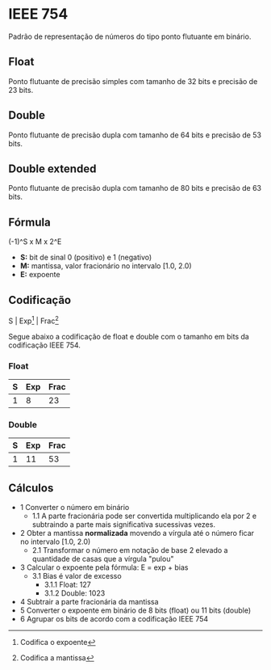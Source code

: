 # IEEE 754

Padrão de representação de números do tipo ponto flutuante em binário.

## Float
Ponto flutuante de precisão simples com tamanho de 32 bits e precisão de 23 bits.

## Double
Ponto flutuante de precisão dupla com tamanho de 64 bits e precisão de 53 bits.

## Double extended
Ponto flutuante de precisão dupla com tamanho de 80 bits e precisão de 63 bits.

## Fórmula
(-1)^S x M x 2^E
- **S:** bit de sinal 0 (positivo) e 1 (negativo)
- **M:** mantissa, valor fracionário no intervalo [1.0, 2.0)
- **E:** expoente

## Codificação
S | Exp[^1] | Frac[^2]
[^1]: Codifica o expoente
[^2]: Codifica a mantissa

Segue abaixo a codificação de float e double com o tamanho em bits da codificação IEEE 754.
### Float
| S | Exp | Frac |
| - | --- | ---- |
| 1 | 8   | 23   |
### Double
| S | Exp | Frac |
| - |---- | ---- |
| 1 | 11  | 53   |

## Cálculos
- 1 Converter o número em binário
	- 1.1 A parte fracionária pode ser convertida multiplicando ela por 2 e subtraindo a parte mais significativa sucessivas vezes.
- 2 Obter a mantissa **normalizada** movendo a vírgula até o número ficar no intervalo [1.0, 2.0)
	- 2.1 Transformar o número em notação de base 2 elevado a quantidade de casas que a vírgula "pulou"
- 3 Calcular o expoente pela fórmula: E = exp + bias
	- 3.1 Bias é valor de excesso
		- 3.1.1 Float: 127
		- 3.1.2 Double: 1023
- 4 Subtrair a parte fracionária da mantissa
- 5 Converter o expoente em binário de 8 bits (float) ou 11 bits (double)
- 6 Agrupar os bits de acordo com a codificação IEEE 754
